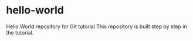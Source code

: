 # hello-world
Hello World repository for Git tutorial
This repository is built step by step in the tutorial.